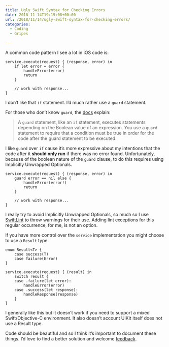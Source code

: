 ```yaml
---
title: Ugly Swift Syntax for Checking Errors
date: 2018-11-14T19:19:08+00:00
url: /2018/11/14/ugly-swift-syntax-for-checking-errors/
categories:
  - Coding
  - Gripes

---
```

A common code pattern I see a lot in iOS code is:

<pre><code class="swift">service.execute(request) { (response, error) in
    if let error = error {
        handleError(error)
        return
    }

    // work with response...
}
</code></pre>

I don&#8217;t like that `if` statement. I&#8217;d much rather use a `guard` statement.

For those who don&#8217;t know `guard`, the [docs][1] explain:

> A `guard` statement, like an `if` statement, executes statements depending on the Boolean value of an expression. You use a `guard` statement to require that a condition must be true in order for the code after the guard statement to be executed. 

I like `guard` over `if` cause it&#8217;s more expressive about my intentions that the code after it **should only run** if there was no error found. Unfortunately, because of the boolean nature of the `guard` clause, to do this requires using Implicitly Unwrapped Optionals.

    service.execute(request) { (response, error) in
        guard error == nil else {
            handleError(error!)
            return
        }
    
        // work with response...
    }
    

I really try to avoid Implicitly Unwrapped Optionals, so much so I use [SwiftLint][2] to throw warnings for their use. Adding lint exceptions for this regular occurrence, for me, is not an option.

If you have more control over the `service` implementation you might choose to use a `Result` type.

    enum Result<T> {
        case success(T)
        case failure(Error)
    }
    
    service.execute(request) { (result) in
        switch result {
        case .failure(let error):
            handleError(error)
        case .success(let response):
            handleResponse(response)
        }
    }
    

I generally like this but it doesn&#8217;t work if you need to support a mixed Swift/Objective-C environment. It also doesn&#8217;t account UIKit itself does not use a Result type.

Code should be beautiful and so I think it&#8217;s important to document these things. I&#8217;d love to find a better solution and welcome [feedback][3].

 [1]: https://docs.swift.org/swift-book/LanguageGuide/ControlFlow.html
 [2]: https://github.com/realm/SwiftLint
 [3]: mailto:mike@mikezornek.com